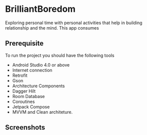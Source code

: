 # BrilliantBoredom
Exploring personal time with personal activities that help in building relationship and the mind. This app consumes 

## Prerequisite
To run the project you should have the following tools

* Android Studio 4.0 or above
* Internet connection
* Retrofit
* Gson
* Architecture Components
* Dagger Hilt
* Room Database
* Coroutines
* Jetpack Compose
* MVVM and Clean architeture.

## Screenshots
